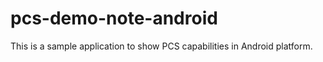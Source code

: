 pcs-demo-note-android
===================

This is a sample application to show PCS capabilities in Android platform.

